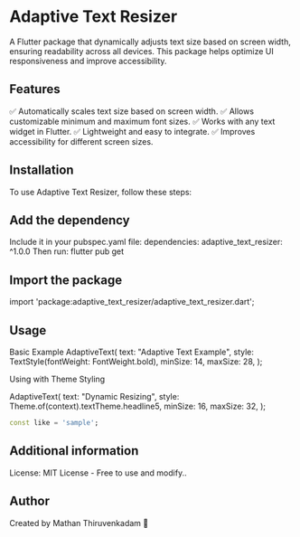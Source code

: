<!--
This README describes the package. If you publish this package to pub.dev,
this README's contents appear on the landing page for your package.

For information about how to write a good package README, see the guide for
[writing package pages](https://dart.dev/guides/libraries/writing-package-pages).

For general information about developing packages, see the Dart guide for
[creating packages](https://dart.dev/guides/libraries/create-library-packages)
and the Flutter guide for
[developing packages and plugins](https://flutter.dev/developing-packages).
-->
# Adaptive Text Resizer

A Flutter package that dynamically adjusts text size based on screen width, ensuring readability across all devices. This package helps optimize UI responsiveness and improve accessibility.

## Features

✅ Automatically scales text size based on screen width. ✅ Allows customizable minimum and maximum font sizes. ✅ Works with any text widget in Flutter. ✅ Lightweight and easy to integrate. ✅ Improves accessibility for different screen sizes.

## Installation

To use Adaptive Text Resizer, follow these steps:

## Add the dependency

Include it in your pubspec.yaml file:
dependencies:
  adaptive_text_resizer: ^1.0.0
Then run:
  flutter pub get

## Import the package

import 'package:adaptive_text_resizer/adaptive_text_resizer.dart';

## Usage

Basic Example
AdaptiveText(
  text: "Adaptive Text Example",
  style: TextStyle(fontWeight: FontWeight.bold),
  minSize: 14,
  maxSize: 28,
);

Using with Theme Styling

AdaptiveText(
  text: "Dynamic Resizing",
  style: Theme.of(context).textTheme.headline5,
  minSize: 16,
  maxSize: 32,
);

```dart
const like = 'sample';
```

## Additional information

License: MIT License - Free to use and modify..

## Author

Created by Mathan Thiruvenkadam 🚀
